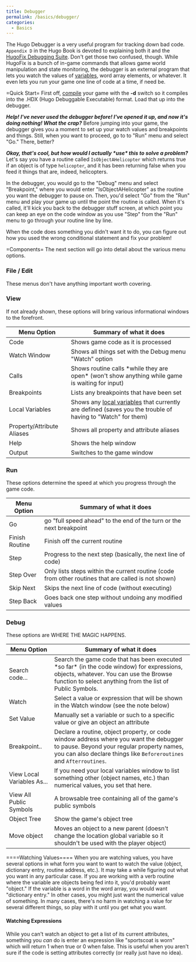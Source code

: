 ```yaml
---
title: Debugger
permalink: /basics/debugger/
categories: 
  - Basics
---
```


The Hugo Debugger is a very useful program for tracking down bad code.
`Appendix D` in the Hugo Book is devoted to explaining both it and the
[HugoFix Debugging Suite](HugoFix). Don't get those two
confused, though. While HugoFix is a bunch of in-game commands that
allows game world manipulation and state monitoring, the debugger is an
external program that lets you watch the values of
[variables](Variables), word array elements, or whatever. It
even lets you run your game one line of code at a time, if need be.


=Quick Start= First off, [compile](Hugo_Compiler) your game
with the **-d** switch so it compiles into the .HDX (Hugo Debuggable
Executable) format. Load that up into the debugger.

***Help! I've never used the debugger before! I've opened it up, and now
it's doing nothing! What the crap?***
Before jumping into your game, the debugger gives you a moment to set up
your watch values and breakpoints and things. Still, when you want to
proceed, go to to "Run" menu and select "Go." There, better?

***Okay, that's cool, but how would I actually \*use\* this to solve a
problem?***
Let's say you have a routine called `IsObjectAHelicopter` which returns
true if an object is of type `helicopter`, and it has been returning
false when you feed it things that are, indeed, helicopters.

In the debugger, you would go to the "Debug" menu and select
"Breakpoint," where you would enter "IsObjectAHelicopter" as the routine
you want the debugger to pause on. Then, you'd select "Go" from the
"Run" menu and play your game up until the point the routine is called.
When it's called, it'll kick you back to the debugger stuff screen, at
which point you can keep an eye on the code window as you use "Step"
from the "Run" menu to go through your routine line by line.

When the code does something you didn't want it to do, you can figure
out how you used the wrong conditional statement and fix your problem!

=Components= The next section will go into detail about the various menu
options.

### File / Edit

These menus don't have anything important worth covering.

### View

If not already shown, these options will bring various informational
windows to the forefront.

| Menu Option                | Summary of what it does                                                                                                            |
|----------------------------|------------------------------------------------------------------------------------------------------------------------------------|
| Code                       | Shows game code as it is processed                                                                                                 |
| Watch Window               | Shows all things set with the Debug menu "Watch" option                                                                            |
| Calls                      | Shows routine calls \*while they are open\* (won't show anything while game is waiting for input)                                  |
| Breakpoints                | Lists any breakpoints that have been set                                                                                           |
| Local Variables            | Shows any [local variables](Variables) that currently are defined (saves you the trouble of having to "Watch" for them) |
| Property/Attribute Aliases | Shows all property and attribute aliases                                                                                           |
| Help                       | Shows the help window                                                                                                              |
| Output                     | Switches to the game window                                                                                                        |

### Run

These options determine the speed at which you progress through the game
code.

| Menu Option    | Summary of what it does                                                                             |
|----------------|-----------------------------------------------------------------------------------------------------|
| Go             | go "full speed ahead" to the end of the turn or the next breakpoint                                 |
| Finish Routine | Finish off the current routine                                                                      |
| Step           | Progress to the next step (basically, the next line of code)                                        |
| Step Over      | Only lists steps within the current routine (code from other routines that are called is not shown) |
| Skip Next      | Skips the next line of code (without executing)                                                     |
| Step Back      | Goes back one step without undoing any modified values                                              |

### Debug

These options are WHERE THE MAGIC HAPPENS.

| Menu Option                | Summary of what it does                                                                                                                                                                                     |
|----------------------------|-------------------------------------------------------------------------------------------------------------------------------------------------------------------------------------------------------------|
| Search code...             | Search the game code that has been executed \*so far\* (in the code window) for expressions, objects, whatever. You can use the Browse function to select anything from the list of Public Symbols.         |
| Watch                      | Select a value or expression that will be shown in the Watch window (see the note below)                                                                                                                    |
| Set Value                  | Manually set a variable or such to a specific value or give an object an attribute                                                                                                                          |
| Breakpoint..               | Declare a routine, object property, or code window address where you want the debugger to pause. Beyond your regular property names, you can also declare things like `Beforeroutines` and `Afterroutines`. |
| View Local Variables As... | If you need your local variables window to list something other (object names, etc.) than numerical values, you set that here.                                                                              |
| View All Public Symbols    | A browsable tree containing all of the game's public symbols                                                                                                                                                |
| Object Tree                | Show the game's object tree                                                                                                                                                                                 |
| Move object                | Moves an object to a new parent (doesn't change the location global variable so it shouldn't be used with the player object)                                                                                |


====Watching Values==== When you are watching values, you have several
options in what form you want to want to watch the value (object,
dictionary entry, routine address, etc.). It may take a while figuring
out what you want in any particular case. If you are working with a verb
routine where the variable are objects being fed into it, you'd probably
want "object." If the variable is a word in the word array, you would
want "dictionary entry." In other cases, you might just want the
numerical value of something. In many cases, there's no harm in watching
a value for several different things, so play with it until you get what
you want.

#### Watching Expressions

While you can't watch an object to get a list of its current attributes,
something you *can* do is enter an expression like "sportscoat is worn"
which will return 1 when true or 0 when false. This is useful when you
aren't sure if the code is setting attributes correctly (or really just
have no idea).
